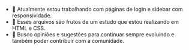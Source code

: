 - 🔭  Atualmente estou trabalhando com páginas de login e sidebar com responsividade.
- 🌱 Esses arquivos são frutos de um estudo que estou realizando em HTML e CSS.
- 🤔  Busco opiniões e sugestões para continuar sempre evoluindo e também poder contribuir com a comunidade.
  
